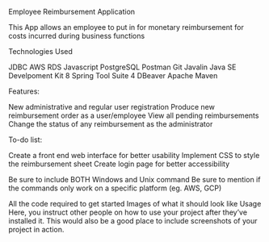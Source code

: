 Employee Reimbursement Application

This App allows an employee to put in for monetary reimbursement for costs incurred during business functions

Technologies Used

  JDBC
  AWS RDS
  Javascript
  PostgreSQL
  Postman
  Git
  Javalin
  Java SE Develpoment Kit 8
  Spring Tool Suite 4
  DBeaver
  Apache Maven
  
  Features:

  New administrative and regular user registration
  Produce new reimbursement order as a user/employee
  View all pending reimbursements
  Change the status of any reimbursement as the administrator 

To-do list:

  Create a front end web interface for better usability
  Implement CSS to style the reimbursement sheet
  Create login page for better accessibility


Be sure to include BOTH Windows and Unix command
Be sure to mention if the commands only work on a specific platform (eg. AWS, GCP)

All the code required to get started
Images of what it should look like
Usage
Here, you instruct other people on how to use your project after they’ve installed it. This would also be a good place to include screenshots of your project in action.
